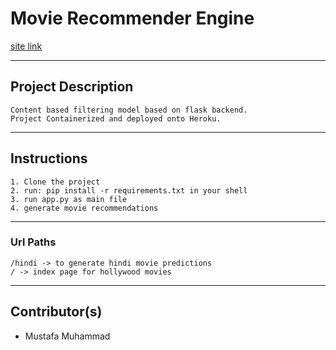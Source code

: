 # Movie Recommender Engine

[site link](https://movie-recommender12.herokuapp.com/)

---

## Project Description

```
Content based filtering model based on flask backend.
Project Containerized and deployed onto Heroku.
```

---

## Instructions

```
1. Clone the project
2. run: pip install -r requirements.txt in your shell
3. run app.py as main file
4. generate movie recommendations
```

---

### Url Paths

```
/hindi -> to generate hindi movie predictions
/ -> index page for hollywood movies
```

---

## Contributor(s)
- Mustafa Muhammad 